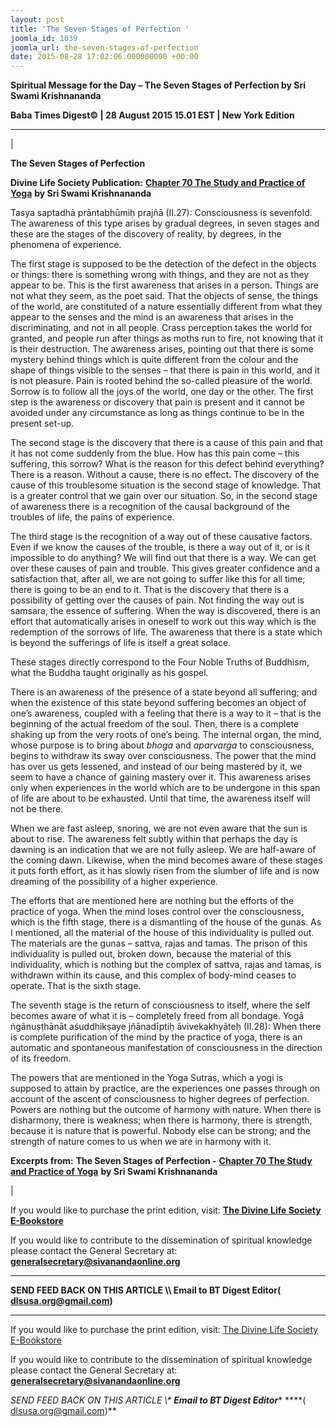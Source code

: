 ```yaml
---
layout: post
title: 'The Seven Stages of Perfection '
joomla_id: 1039
joomla_url: the-seven-stages-of-perfection
date: 2015-08-28 17:02:06.000000000 +00:00
---
```

  

















































**Spiritual Message for the Day – The Seven Stages of Perfection by Sri Swami Krishnananda**

 **Baba Times Digest© | 28 August 2015 15.01 EST | New York Edition**

* * *

| 

**The Seven Stages of Perfection**

**Divine Life Society Publication:** [**Chapter 70 The Study and Practice of Yoga**](http://www.swami-krishnananda.org/patanjali/raja_70.html) **by Sri Swami Krishnananda**

Tasya saptadhā prāntabhūmiḥ prajñā (II.27): Consciousness is sevenfold. The awareness of this type arises by gradual degrees, in seven stages and these are the stages of the discovery of reality, by degrees, in the phenomena of experience.

The first stage is supposed to be the detection of the defect in the objects or things: there is something wrong with things, and they are not as they appear to be. This is the first awareness that arises in a person. Things are not what they seem, as the poet said. That the objects of sense, the things of the world, are constituted of a nature essentially different from what they appear to the senses and the mind is an awareness that arises in the discriminating, and not in all people. Crass perception takes the world for granted, and people run after things as moths run to fire, not knowing that it is their destruction. The awareness arises, pointing out that there is some mystery behind things which is quite different from the colour and the shape of things visible to the senses – that there is pain in this world, and it is not pleasure. Pain is rooted behind the so-called pleasure of the world. Sorrow is to follow all the joys of the world, one day or the other. The first step is the awareness or discovery that pain is present and it cannot be avoided under any circumstance as long as things continue to be in the present set-up.

The second stage is the discovery that there is a cause of this pain and that it has not come suddenly from the blue. How has this pain come – this suffering, this sorrow? What is the reason for this defect behind everything? There is a reason. Without a cause, there is no effect. The discovery of the cause of this troublesome situation is the second stage of knowledge. That is a greater control that we gain over our situation. So, in the second stage of awareness there is a recognition of the causal background of the troubles of life, the pains of experience.

The third stage is the recognition of a way out of these causative factors. Even if we know the causes of the trouble, is there a way out of it, or is it impossible to do anything? We will find out that there is a way. We can get over these causes of pain and trouble. This gives greater confidence and a satisfaction that, after all, we are not going to suffer like this for all time; there is going to be an end to it. That is the discovery that there is a possibility of getting over the causes of pain. Not finding the way out is samsara, the essence of suffering. When the way is discovered, there is an effort that automatically arises in oneself to work out this way which is the redemption of the sorrows of life. The awareness that there is a state which is beyond the sufferings of life is itself a great solace.

These stages directly correspond to the Four Noble Truths of Buddhism, what the Buddha taught originally as his gospel.

There is an awareness of the presence of a state beyond all suffering; and when the existence of this state beyond suffering becomes an object of one’s awareness, coupled with a feeling that there is a way to it – that is the beginning of the actual freedom of the soul. Then, there is a complete shaking up from the very roots of one’s being. The internal organ, the mind, whose purpose is to bring about _bhoga_ and _aparvarga_ to consciousness, begins to withdraw its sway over consciousness. The power that the mind has over us gets lessened, and instead of our being mastered by it, we seem to have a chance of gaining mastery over it. This awareness arises only when experiences in the world which are to be undergone in this span of life are about to be exhausted. Until that time, the awareness itself will not be there.

When we are fast asleep, snoring, we are not even aware that the sun is about to rise. The awareness felt subtly within that perhaps the day is dawning is an indication that we are not fully asleep. We are half-aware of the coming dawn. Likewise, when the mind becomes aware of these stages it puts forth effort, as it has slowly risen from the slumber of life and is now dreaming of the possibility of a higher experience.

The efforts that are mentioned here are nothing but the efforts of the practice of yoga. When the mind loses control over the consciousness, which is the fifth stage, there is a dismantling of the house of the gunas. As I mentioned, all the material of the house of this individuality is pulled out. The materials are the gunas – sattva, rajas and tamas. The prison of this individuality is pulled out, broken down, because the material of this individuality, which is nothing but the complex of sattva, rajas and tamas, is withdrawn within its cause, and this complex of body-mind ceases to operate. That is the sixth stage.

The seventh stage is the return of consciousness to itself, where the self becomes aware of what it is – completely freed from all bondage. Yogā ṅgānuṣṭhānāt aśuddhikṣaye jñānadīptiḥ āvivekakhyāteḥ (II.28): When there is complete purification of the mind by the practice of yoga, there is an automatic and spontaneous manifestation of consciousness in the direction of its freedom.

The powers that are mentioned in the Yoga Sutras, which a yogi is supposed to attain by practice, are the experiences one passes through on account of the ascent of consciousness to higher degrees of perfection. Powers are nothing but the outcome of harmony with nature. When there is disharmony, there is weakness; when there is harmony, there is strength, because it is nature that is powerful. Nobody else can be strong; and the strength of nature comes to us when we are in harmony with it.



**Excerpts from:**  **The Seven Stages of Perfection -** [**Chapter 70 The Study and Practice of Yoga**](http://www.swami-krishnananda.org/patanjali/raja_70.html) **by Sri Swami Krishnananda**

 |



If you would like to purchase the print edition, visit: **[The Divine Life Society E-Bookstore](http://www.dlshq.org/download/download.htm)**

If you would like to contribute to the dissemination of spiritual knowledge please contact the General Secretary at: [](mailto:%20%3Cscript%20type=%27text/javascript%27%3E%20%3C%21--%20var%20prefix%20=%20%27ma%27%20+%20%27il%27%20+%20%27to%27;%20var%20path%20=%20%27hr%27%20+%20%27ef%27%20+%20%27=%27;%20var%20addy57016%20=%20%27generalsecretary%27%20+%20%27@%27;%20addy57016%20=%20addy57016%20+%20%27sivanandaonline%27%20+%20%27.%27%20+%20%27org%27;%20document.write%28%27%3Ca%20%27%20+%20path%20+%20%27%5C%27%27%20+%20prefix%20+%20%27:%27%20+%20addy57016%20+%20%27%5C%27%3E%27%29;%20document.write%28addy57016%29;%20document.write%28%27%3C%5C/a%3E%27%29;%20//--%3E%5Cn%20%3C/script%3E%3Cscript%20type=%27text/javascript%27%3E%20%3C%21--%20document.write%28%27%3Cspan%20style=%5C%27display:%20none;%5C%27%3E%27%29;%20//--%3E%20%3C/script%3EThis%20email%20address%20is%20being%20protected%20from%20spambots.%20You%20need%20JavaScript%20enabled%20to%20view%20it.%20%3Cscript%20type=%27text/javascript%27%3E%20%3C%21--%20document.write%28%27%3C/%27%29;%20document.write%28%27span%3E%27%29;%20//--%3E%20%3C/script%3E?subject=Contribution%20to%20Dissemination%20of%20Spiritual%20Knowledge) **generalsecretary@sivanandaonline.org**

****

**SEND FEED BACK ON THIS ARTICLE \\\ Email to BT Digest Editor[](mailto:%20%3Cscript%20type=%27text/javascript%27%3E%20%3C%21--%20var%20prefix%20=%20%27ma%27%20+%20%27il%27%20+%20%27to%27;%20var%20path%20=%20%27hr%27%20+%20%27ef%27%20+%20%27=%27;%20var%20addy72654%20=%20%27dlsusa.org%27%20+%20%27@%27;%20addy72654%20=%20addy72654%20+%20%27gmail%27%20+%20%27.%27%20+%20%27com%27;%20document.write%28%27%3Ca%20%27%20+%20path%20+%20%27%5C%27%27%20+%20prefix%20+%20%27:%27%20+%20addy72654%20+%20%27%5C%27%3E%27%29;%20document.write%28addy72654%29;%20document.write%28%27%3C%5C/a%3E%27%29;%20//--%3E%5Cn%20%3C/script%3E%3Cscript%20type=%27text/javascript%27%3E%20%3C%21--%20document.write%28%27%3Cspan%20style=%5C%27display:%20none;%5C%27%3E%27%29;%20//--%3E%20%3C/script%3EThis%20email%20address%20is%20being%20protected%20from%20spambots.%20You%20need%20JavaScript%20enabled%20to%20view%20it.%20%3Cscript%20type=%27text/javascript%27%3E%20%3C%21--%20document.write%28%27%3C/%27%29;%20document.write%28%27span%3E%27%29;%20//--%3E%20%3C/script%3E?subject=DLS%20Posts)( [dlsusa.org@gmail.com](mailto:dlsusa.org@gmail.com))**



* * *



  

If you would like to purchase the print edition, visit: [The Divine Life Society E-Bookstore](http://www.dlshq.org/download/download.htm)

If you would like to contribute to the dissemination of spiritual knowledge please contact the General Secretary at: **[generalsecretary@sivanandaonline.org](mailto:generalsecretary@sivanandaonline.org)**

**SEND FEED BACK ON THIS ARTICLE \\\**  **Email to BT Digest Editor**** [](mailto:%20%3Cscript%20type=%27text/javascript%27%3E%20%3C%21--%20var%20prefix%20=%20%27ma%27%20+%20%27il%27%20+%20%27to%27;%20var%20path%20=%20%27hr%27%20+%20%27ef%27%20+%20%27=%27;%20var%20addy72654%20=%20%27dlsusa.org%27%20+%20%27@%27;%20addy72654%20=%20addy72654%20+%20%27gmail%27%20+%20%27.%27%20+%20%27com%27;%20document.write%28%27%3Ca%20%27%20+%20path%20+%20%27%5C%27%27%20+%20prefix%20+%20%27:%27%20+%20addy72654%20+%20%27%5C%27%3E%27%29;%20document.write%28addy72654%29;%20document.write%28%27%3C%5C/a%3E%27%29;%20//--%3E%5Cn%20%3C/script%3E%3Cscript%20type=%27text/javascript%27%3E%20%3C%21--%20document.write%28%27%3Cspan%20style=%5C%27display:%20none;%5C%27%3E%27%29;%20//--%3E%20%3C/script%3EThis%20email%20address%20is%20being%20protected%20from%20spambots.%20You%20need%20JavaScript%20enabled%20to%20view%20it.%20%3Cscript%20type=%27text/javascript%27%3E%20%3C%21--%20document.write%28%27%3C/%27%29;%20document.write%28%27span%3E%27%29;%20//--%3E%20%3C/script%3E?subject=DLS%20Posts)****( [dlsusa.org@gmail.com](mailto:dlsusa.org@gmail.com))**  
